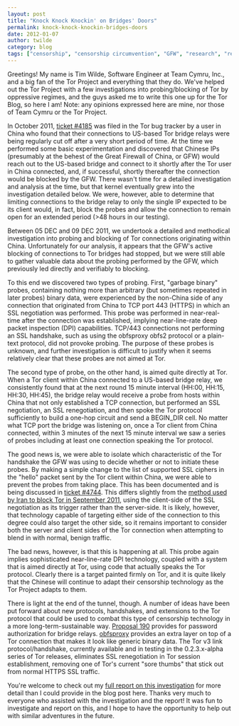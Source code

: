 ```yaml
---
layout: post
title: "Knock Knock Knockin' on Bridges' Doors"
permalink: knock-knock-knockin-bridges-doors
date: 2012-01-07
author: twilde
category: blog
tags: ["censorship", "censorship circumvention", "GFW", "research", "research results"]
---
```


Greetings! My name is Tim Wilde, Software Engineer at Team Cymru, Inc., and a big fan of the Tor Project and everything that they do. We've helped out the Tor Project with a few investigations into probing/blocking of Tor by oppressive regimes, and the guys asked me to write this one up for the Tor Blog, so here I am! Note: any opinions expressed here are mine, nor those of Team Cymru or the Tor Project.

In October 2011, [ticket #4185](https://trac.torproject.org/projects/tor/ticket/4185) was filed in the Tor bug tracker by a user in China who found that their connections to US-based Tor bridge relays were being regularly cut off after a very short period of time. At the time we performed some basic experimentation and discovered that Chinese IPs (presumably at the behest of the Great Firewall of China, or GFW) would reach out to the US-based bridge and connect to it shortly after the Tor user in China connected, and, if successful, shortly thereafter the connection would be blocked by the GFW. There wasn't time for a detailed investigation and analysis at the time, but that kernel eventually grew into the investigation detailed below. We were, however, able to determine that limiting connections to the bridge relay to only the single IP expected to be its client would, in fact, block the probes and allow the connection to remain open for an extended period (>48 hours in our testing).

Between 05 DEC and 09 DEC 2011, we undertook a detailed and methodical investigation into probing and blocking of Tor connections originating within China. Unfortunately for our analysis, it appears that the GFW's active blocking of connections to Tor bridges had stopped, but we were still able to gather valuable data about the probing performed by the GFW, which previously led directly and verifiably to blocking.

To this end we discovered two types of probing. First, "garbage binary" probes, containing nothing more than arbitrary (but sometimes repeated in later probes) binary data, were experienced by the non-China side of any connection that originated from China to TCP port 443 (HTTPS) in which an SSL negotiation was performed. This probe was performed in near-real-time after the connection was established, implying near-line-rate deep packet inspection (DPI) capabilities. TCP/443 connections not performing an SSL handshake, such as using the obfsproxy obfs2 protocol or a plain-text protocol, did not provoke probing. The purpose of these probes is unknown, and further investigation is difficult to justify when it seems relatively clear that these probes are not aimed at Tor.

The second type of probe, on the other hand, is aimed quite directly at Tor. When a Tor client within China connected to a US-based bridge relay, we consistently found that at the next round 15 minute interval (HH:00, HH:15, HH:30, HH:45), the bridge relay would receive a probe from hosts within China that not only established a TCP connection, but performed an SSL negotiation, an SSL renegotiation, and then spoke the Tor protocol sufficiently to build a one-hop circuit and send a BEGIN\_DIR cell. No matter what TCP port the bridge was listening on, once a Tor client from China connected, within 3 minutes of the next 15 minute interval we saw a series of probes including at least one connection speaking the Tor protocol.

The good news is, we were able to isolate which characteristic of the Tor handshake the GFW was using to decide whether or not to initiate these probes. By making a simple change to the list of supported SSL ciphers in the "hello" packet sent by the Tor client within China, we were able to prevent the probes from taking place. This has been documented and is being discussed in [ticket #4744](https://trac.torproject.org/projects/tor/ticket/4744). This differs slightly from the [method used by Iran to block Tor in September 2011](https://blog.torproject.org/blog/iran-blocks-tor-tor-releases-same-day-fix), using the client-side of the SSL negotiation as its trigger rather than the server-side. It is likely, however, that technology capable of targeting either side of the connection to this degree could also target the other side, so it remains important to consider both the server and client sides of the Tor connection when attempting to blend in with normal, benign traffic.

The bad news, however, is that this is happening at all. This probe again implies sophisticated near-line-rate DPI technology, coupled with a system that is aimed directly at Tor, using code that actually speaks the Tor protocol. Clearly there is a target painted firmly on Tor, and it is quite likely that the Chinese will continue to adapt their censorship technology as the Tor Project adapts to them.

There is light at the end of the tunnel, though. A number of ideas have been put forward about new protocols, handshakes, and extensions to the Tor protocol that could be used to combat this type of censorship technology in a more long-term-sustainable way. [Proposal 190](https://gitweb.torproject.org/torspec.git/blob/HEAD:/proposals/190-password-bridge-authorization.txt) provides for password authorization for bridge relays. [obfsproxy](https://gitweb.torproject.org/obfsproxy.git/blob/HEAD:/doc/tor-obfs-howto.txt) provides an extra layer on top of a Tor connection that makes it look like generic binary data. The Tor v3 link protocol/handshake, currently available and in testing in the 0.2.3.x-alpha series of Tor releases, eliminates SSL renegotiation in Tor session establishment, removing one of Tor's current "sore thumbs" that stick out from normal HTTPS SSL traffic.

You're welcome to check out my [full report on this investigation](https://gist.github.com/da3c7a9af01d74cd7de7) for more detail than I could provide in the blog post here. Thanks very much to everyone who assisted with the investigation and the report! It was fun to investigate and report on this, and I hope to have the opportunity to help out with similar adventures in the future.

